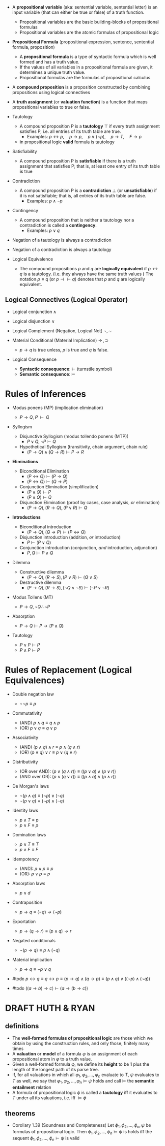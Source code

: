 
- A **propositional variable** (aka: sentential variable, sentential letter) is an input variable (that can either be true or false) of a truth function. 
	- Propositional variables are the basic building-blocks of propositional formulas
	- Propositional variables are the atomic formulas of propositional logic
- **Propositional Formula** (propositional expression, sentence, sentential formula, proposition)
	- A **propositional formula** is a type of syntactic formula which is well formed and has a truth value. 
	- If the values of all variables in a propositional formula are given, it determines a unique truth value. 
	- Propositional formulas are the formulas of propositional calculus
- A **compound proposition** is a proposition constructed by combining propositions using logical connectives 

- A **truth assignment** (or **valuation function**) is a function that maps propositional variables to true or false.




- Tautology
	- A compound proposition P is a **tautology** $\top$ if every truth assignment satisfies P, i.e. all entries of its truth table are true.
		- Examples: $p\leftrightarrow{p},\quad p\rightarrow{p},\quad p\lor{(\lnot{p})},\quad p\rightarrow{T},\quad F\rightarrow{p}$
	- in propositional logic **valid** formula is tautology
- Satisfiability 
	- A compound proposition P is **satisfiable** if there is a truth assignment that satisfies P; that is, at least one entry of its truth table is true
- Contradiction
	- A compound proposition P is a **contradiction** $\bot$ (or **unsatisfiable**) if it is not satisfiable; that is, all entries of its truth table are false.
		- Examples: $p\land\lnot{p}$
- Contingency
	- A compound proposition that is neither a tautology nor a contradiction is called a **contingency**. 
		- Examples: $p\lor{q}$


- Negation of a tautology is always a contradiction
- Negation of a contradiction is always a tautology


- Logical Equivalence
	- The compound propositions $p$ and $q$ are **logically equivalent** if $p\leftrightarrow{q}$ is a tautology. (i.e. they always have the same truth values ) The notation $p \equiv q$ (or $p \dashv \vdash q$) denotes that $p$ and $q$ are logically equivalent. 

##  Logical Connectives (Logical Operator)

- Logical conjunction $\land$
- Logical disjunction $\lor$
- Logical Complement (Negation, Logical Not) $\lnot,\sim$
- Material Conditional (Material Implication) $\rightarrow \,,\supset$
	- $p\rightarrow{q}$ is true unless, $p$ is true and $q$ is false.

- Logical Consequence
	- **Syntactic consequence**: $\vdash$ (turnstile symbol)
	- **Semantic consequence**: $\models$

# Rules of Inferences

- Modus ponens (MP) (implication elimination)
	- $P \to Q,\; P\;\; \vdash\;\; Q$
- Syllogism
	- Disjunctive Syllogism (modus tollendo ponens (MTP))
		- $\displaystyle  P\lor Q,\lnot P\vdash Q$
	- Hypothetical Syllogism (transitivity, chain argument, chain rule)
		-  $(P \to Q) \land (Q \to R) \vdash P \to R$ 
- **Eliminations**
	- Biconditional Elimination
		- $\displaystyle  (P\leftrightarrow Q)\vdash (P\to Q)$
		- $\displaystyle  (P\leftrightarrow Q)\vdash (Q\to P)$
	- Conjunction Elimination (simplification)
		- $\displaystyle  (P\land Q)\vdash P$
		- $\displaystyle  (P\land Q)\vdash Q$
	- Disjunction Elimination (proof by cases, case analysis, *or* elimination) 
		- $\displaystyle  (P\to Q),(R\to Q),(P\lor R)\vdash Q$
- **Introductions**
	- Biconditional introduction
		- $\displaystyle  (P\to Q),(Q\to P)\vdash (P\leftrightarrow Q)$
	- Disjunction introduction (addition, *or* introduction)
		- $\displaystyle  P\vdash (P\lor Q)$
	- Conjunction introduction (conjunction, *and* introduction, adjunction)
		- $\displaystyle  P,Q\vdash P\land Q$
- Dilemma
	- Constructive dilemma
		- $\displaystyle  (P\to Q),(R\to S),(P\lor R)\vdash (Q\lor S)$
	- Destructive dilemma
		- $\displaystyle  (P\to Q),(R\to S),(\neg Q\lor \neg S)\vdash (\neg P\lor \neg R)$
- Modus Tollens (MT)
	- $\displaystyle  P\rightarrow Q,\neg Q  \therefore \neg P$
- Absorption
	- $\displaystyle  P\to Q\vdash P\to (P\land Q)$

- Tautology
	- $\displaystyle  P\lor P\vdash P$
	- $\displaystyle  P\land P\vdash P$


# Rules of Replacement (Logical Equivalences)

- Double negation law 
	- $\lnot\lnot{p}\equiv{p}$
- Commutativity
	- (AND) $p\land{q}\equiv{q\land{p}}$
	- (OR) $p\lor{q}\equiv{q\lor{p}}$
- Associativity 
	- (AND) $(p\land{q})\land{r}\equiv{p\land({q}\land{r})}$
	- (OR) $(p\lor{q})\lor{r}\equiv{p\lor({q}\lor{r})}$
- Distributivity 
	- (OR over AND): $({p\lor({q\land{r}})})\equiv({({p\lor{q}})\land({p\lor{r}})})$
	- (AND over OR): $({p\land({q\lor{r}})})\equiv({({p\land{q}})\lor({p\land{r}})})$
- De Morgan's laws
	- $\lnot{(p\land{q})}\equiv{(\lnot{p})\lor{(\lnot{q})}}$
	- $\lnot{(p\lor{q})}\equiv{(\lnot{p})\land{(\lnot{q})}}$
- Identity laws
	- $p\land{T}\equiv{p}$
	- $p\lor{F}\equiv{p}$
- Domination laws 
	- $p\lor{T}\equiv{T}$
	- $p\land{F}\equiv{F}$
- Idempotency 
	- (AND): $p\land{p}\equiv{p}$
	- (OR): $p\lor{p}\equiv{p}$
- Absorption laws 
	- $p\lor d$
- Contraposition 
	- $p\rightarrow{q}\equiv{(\lnot{q})\rightarrow{(\lnot{p})}}$
- Exportation 
	- $p\rightarrow(q\rightarrow{r})\equiv{(p\land{q})\rightarrow{r}}$
- Negated conditionals
	-  $\lnot(p\rightarrow{q})\equiv{{p}\land(\lnot{q})}$
- Material implication 
	- $p\rightarrow{q}\equiv{\lnot{p}\lor{q}}$


- #todo   $p\leftrightarrow{q}\equiv{q\leftrightarrow{p}\equiv{(p\rightarrow{q})\land{(q\rightarrow{p})}\equiv{(p\land{q})\lor{((\lnot{p})\land{(\lnot{q})})}}}}$
- #todo  $((a\rightarrow{b})\rightarrow{c})\vdash(a\rightarrow({b}\rightarrow{c}))$


# DRAFT HUTH & RYAN 

## definitions

- The **well-formed formulas of propositional logic** are those which we obtain by using the construction rules, and only those, finitely many times
- A **valuation** or **model** of a formula $φ$ is an assignment of each propositional atom in $φ$ to a truth value.
- Given a well-formed formula φ, we define its **height** to be 1 plus the length of the longest path of its parse tree.
- If, for all valuations in which all $\varphi_{1}, \varphi_2,\dots,\varphi_n$ evaluate to $T$, $ψ$ evaluates to $T$ as well, we say that $\varphi_{1}, \varphi_2,\dots,\varphi_n \models ψ$ holds and call $\models$ the **semantic entailment** relation
- A formula of propositional logic $\phi$ is called a **tautology** iff it evaluates to $T$ under all its valuations, i.e. iff $\models \phi$

## theorems

- Corollary 1.39 (Soundness and Completeness) Let $\phi_{1},\phi_{2},\dots,\phi_{n},\psi$ be formulas of propositional logic. Then $\phi_{1},\phi_{2},\dots,\phi_{n}\models\psi$ is holds iff the sequent $\phi_{1},\phi_{2},\dots,\phi_{n}\vdash\psi$ is valid